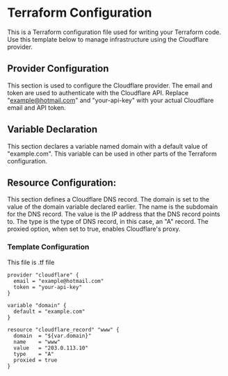 # Terraform Configuration
This is a Terraform configuration file used for writing your Terraform code. Use this template below to manage infrastructure using the Cloudflare provider.
 
## Provider Configuration
This section is used to configure the Cloudflare provider. The email and token are used to authenticate with the Cloudflare API. Replace "example@hotmail.com" and "your-api-key" with your actual Cloudflare email and API token.
 
## Variable Declaration
 
This section declares a variable named domain with a default value of "example.com". This variable can be used in other parts of the Terraform configuration.
 
## Resource Configuration:
 
This section defines a Cloudflare DNS record. The domain is set to the value of the domain variable declared earlier. The name is the subdomain for the DNS record. The value is the IP address that the DNS record points to. The type is the type of DNS record, in this case, an "A" record. The proxied option, when set to true, enables Cloudflare's proxy.
 
### Template Configuration
This file is .tf file
```
provider "cloudflare" {
  email = "example@hotmail.com"
  token = "your-api-key"
}
 
variable "domain" {
  default = "example.com"
}
 
resource "cloudflare_record" "www" {
  domain  = "${var.domain}"
  name    = "www"
  value   = "203.0.113.10"
  type    = "A"
  proxied = true
}